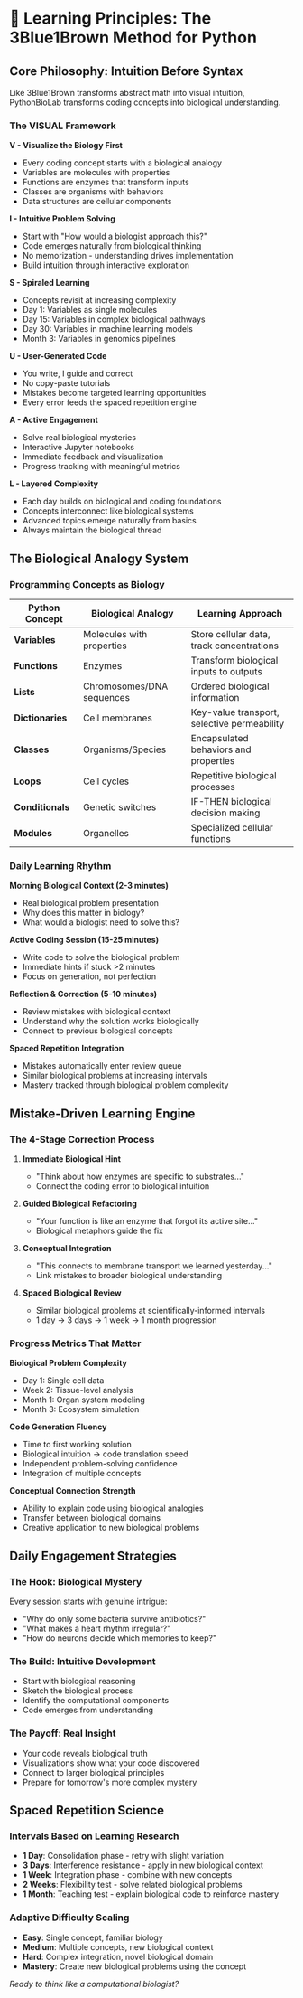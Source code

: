 # 🧠 Learning Principles: The 3Blue1Brown Method for Python

## Core Philosophy: Intuition Before Syntax

Like 3Blue1Brown transforms abstract math into visual intuition, PythonBioLab transforms coding concepts into biological understanding.

### The VISUAL Framework

**V - Visualize the Biology First**
- Every coding concept starts with a biological analogy
- Variables are molecules with properties
- Functions are enzymes that transform inputs
- Classes are organisms with behaviors
- Data structures are cellular components

**I - Intuitive Problem Solving**
- Start with "How would a biologist approach this?"
- Code emerges naturally from biological thinking
- No memorization - understanding drives implementation
- Build intuition through interactive exploration

**S - Spiraled Learning**
- Concepts revisit at increasing complexity
- Day 1: Variables as single molecules
- Day 15: Variables in complex biological pathways
- Day 30: Variables in machine learning models
- Month 3: Variables in genomics pipelines

**U - User-Generated Code**
- You write, I guide and correct
- No copy-paste tutorials
- Mistakes become targeted learning opportunities
- Every error feeds the spaced repetition engine

**A - Active Engagement**
- Solve real biological mysteries
- Interactive Jupyter notebooks
- Immediate feedback and visualization
- Progress tracking with meaningful metrics

**L - Layered Complexity**
- Each day builds on biological and coding foundations
- Concepts interconnect like biological systems
- Advanced topics emerge naturally from basics
- Always maintain the biological thread

## The Biological Analogy System

### Programming Concepts as Biology

| Python Concept | Biological Analogy | Learning Approach |
|---|---|---|
| **Variables** | Molecules with properties | Store cellular data, track concentrations |
| **Functions** | Enzymes | Transform biological inputs to outputs |
| **Lists** | Chromosomes/DNA sequences | Ordered biological information |
| **Dictionaries** | Cell membranes | Key-value transport, selective permeability |
| **Classes** | Organisms/Species | Encapsulated behaviors and properties |
| **Loops** | Cell cycles | Repetitive biological processes |
| **Conditionals** | Genetic switches | IF-THEN biological decision making |
| **Modules** | Organelles | Specialized cellular functions |

### Daily Learning Rhythm

**Morning Biological Context (2-3 minutes)**
- Real biological problem presentation
- Why does this matter in biology?
- What would a biologist need to solve this?

**Active Coding Session (15-25 minutes)**
- Write code to solve the biological problem
- Immediate hints if stuck >2 minutes
- Focus on generation, not perfection

**Reflection & Correction (5-10 minutes)**
- Review mistakes with biological context
- Understand why the solution works biologically
- Connect to previous biological concepts

**Spaced Repetition Integration**
- Mistakes automatically enter review queue
- Similar biological problems at increasing intervals
- Mastery tracked through biological problem complexity

## Mistake-Driven Learning Engine

### The 4-Stage Correction Process

1. **Immediate Biological Hint**
   - "Think about how enzymes are specific to substrates..."
   - Connect the coding error to biological intuition

2. **Guided Biological Refactoring**
   - "Your function is like an enzyme that forgot its active site..."
   - Biological metaphors guide the fix

3. **Conceptual Integration**
   - "This connects to membrane transport we learned yesterday..."
   - Link mistakes to broader biological understanding

4. **Spaced Biological Review**
   - Similar biological problems at scientifically-informed intervals
   - 1 day → 3 days → 1 week → 1 month progression

### Progress Metrics That Matter

**Biological Problem Complexity**
- Day 1: Single cell data
- Week 2: Tissue-level analysis  
- Month 1: Organ system modeling
- Month 3: Ecosystem simulation

**Code Generation Fluency**
- Time to first working solution
- Biological intuition → code translation speed
- Independent problem-solving confidence
- Integration of multiple concepts

**Conceptual Connection Strength**
- Ability to explain code using biological analogies
- Transfer between biological domains
- Creative application to new biological problems

## Daily Engagement Strategies

### The Hook: Biological Mystery
Every session starts with genuine intrigue:
- "Why do only some bacteria survive antibiotics?"
- "What makes a heart rhythm irregular?"
- "How do neurons decide which memories to keep?"

### The Build: Intuitive Development
- Start with biological reasoning
- Sketch the biological process
- Identify the computational components
- Code emerges from understanding

### The Payoff: Real Insight
- Your code reveals biological truth
- Visualizations show what your code discovered
- Connect to larger biological principles
- Prepare for tomorrow's more complex mystery

## Spaced Repetition Science

### Intervals Based on Learning Research
- **1 Day**: Consolidation phase - retry with slight variation
- **3 Days**: Interference resistance - apply in new biological context  
- **1 Week**: Integration phase - combine with new concepts
- **2 Weeks**: Flexibility test - solve related biological problems
- **1 Month**: Teaching test - explain biological code to reinforce mastery

### Adaptive Difficulty Scaling
- **Easy**: Single concept, familiar biology
- **Medium**: Multiple concepts, new biological context
- **Hard**: Complex integration, novel biological domain
- **Mastery**: Create new biological problems using the concept

*Ready to think like a computational biologist?*